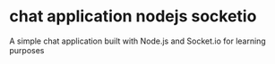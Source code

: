 # chat application nodejs socketio
 A simple chat application built with Node.js and Socket.io for learning purposes
